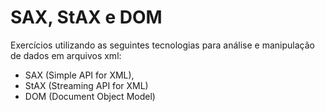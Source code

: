 # SAX, StAX e DOM
Exercícios utilizando as seguintes tecnologias para análise e manipulação de dados em arquivos xml:
- SAX (Simple API for XML),
- StAX (Streaming API for XML)
- DOM (Document Object Model)
